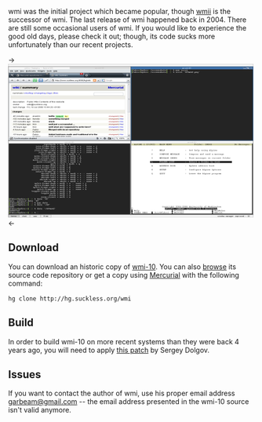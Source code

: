 wmi was the initial project which became popular, though [wmii](http://wmii.suckless.org) is the
successor of wmi. The last release of wmi happened back in 2004. There are still
some occasional users of wmi. If you would like to experience the good old days,
please check it out; though, its code sucks more unfortunately than our recent projects.

->[![Screenshot](screenshots/wmi-20080718s.png)](screenshots/wmi-20080718.png)<-

Download
--------
You can download an historic copy of
[wmi-10](http://dl.suckless.org/misc/wmi-10.tar.gz). You can also [browse](http://hg.suckless.org/wmi) its source code repository or get a copy using [Mercurial](http://www.selenic.com/mercurial/) with the following command:

	hg clone http://hg.suckless.org/wmi

Build
-----
In order to build wmi-10 on more recent systems than they were back 4
years ago, you will need to apply [this
patch](wmi-10_compile_fixes.diff) by Sergey Dolgov.

Issues
------
If you want to contact the author of wmi, use his proper email address
[garbeam@gmail.com](mailto:garbeam@gmail.com) -- the email address presented in
the wmi-10 source isn't valid anymore.
